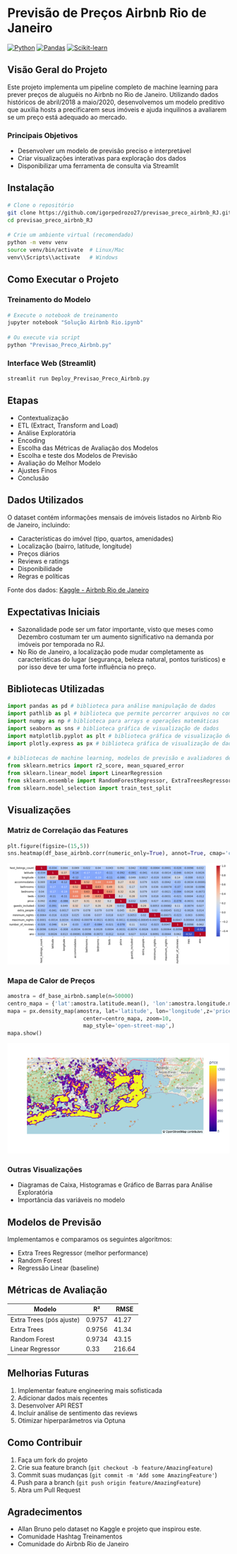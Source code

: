 # Previsão de Preços Airbnb Rio de Janeiro

[![Python](https://img.shields.io/badge/python-3.8+-blue.svg)](https://www.python.org/downloads/)
[![Pandas](https://img.shields.io/badge/pandas-latest-blue)](https://pandas.pydata.org/)
[![Scikit-learn](https://img.shields.io/badge/scikit--learn-latest-orange)](https://scikit-learn.org/)

## Visão Geral do Projeto

Este projeto implementa um pipeline completo de machine learning para prever preços de aluguéis no Airbnb no Rio de Janeiro. Utilizando dados históricos de abril/2018 a maio/2020, desenvolvemos um modelo preditivo que auxilia hosts a precificarem seus imóveis e ajuda inquilinos a avaliarem se um preço está adequado ao mercado.

### Principais Objetivos
- Desenvolver um modelo de previsão preciso e interpretável
- Criar visualizações interativas para exploração dos dados
- Disponibilizar uma ferramenta de consulta via Streamlit

## Instalação

```bash
# Clone o repositório
git clone https://github.com/igorpedrozo27/previsao_preco_airbnb_RJ.git
cd previsao_preco_airbnb_RJ

# Crie um ambiente virtual (recomendado)
python -m venv venv
source venv/bin/activate  # Linux/Mac
venv\\Scripts\\activate   # Windows
```

## Como Executar o Projeto

### Treinamento do Modelo
```python
# Execute o notebook de treinamento
jupyter notebook "Solução Airbnb Rio.ipynb"

# Ou execute via script
python "Previsao_Preco_Airbnb.py"
```

### Interface Web (Streamlit)
```bash
streamlit run Deploy_Previsao_Preco_Airbnb.py
```
## Etapas
- Contextualização
- ETL (Extract, Transform and Load)
- Análise Exploratória
- Encoding
- Escolha das Métricas de Avaliação dos Modelos
- Escolha e teste dos Modelos de Previsão
- Avaliação do Melhor Modelo
- Ajustes Finos
- Conclusão

## Dados Utilizados

O dataset contém informações mensais de imóveis listados no Airbnb Rio de Janeiro, incluindo:

- Características do imóvel (tipo, quartos, amenidades)
- Localização (bairro, latitude, longitude)
- Preços diários
- Reviews e ratings
- Disponibilidade
- Regras e políticas

Fonte dos dados: [Kaggle - Airbnb Rio de Janeiro](https://www.kaggle.com/allanbruno/airbnb-rio-de-janeiro)

## Expectativas Iniciais

- Sazonalidade pode ser um fator importante, visto que meses como Dezembro costumam ter um aumento significativo na demanda por imóveis por temporada no RJ.
- No Rio de Janeiro, a localização pode mudar completamente as características do lugar (segurança, beleza natural, pontos turísticos) e por isso deve ter uma forte influência no preço.

## Bibliotecas Utilizadas
```python
import pandas as pd # biblioteca para análise manipulação de dados
import pathlib as pl # biblioteca que permite percorrer arquivos no computador
import numpy as np # biblioteca para arrays e operações matemáticas
import seaborn as sns # biblioteca gráfica de visualização de dados
import matplotlib.pyplot as plt # biblioteca gráfica de visualização de dados
import plotly.express as px # biblioteca gráfica de visualização de dados

# bibliotecas de machine learning, modelos de previsão e avaliadores de performance dos modelos. 
from sklearn.metrics import r2_score, mean_squared_error
from sklearn.linear_model import LinearRegression
from sklearn.ensemble import RandomForestRegressor, ExtraTreesRegressor
from sklearn.model_selection import train_test_split
```

## Visualizações

### Matriz de Correlação das Features
```python
plt.figure(figsize=(15,5))
sns.heatmap(df_base_airbnb.corr(numeric_only=True), annot=True, cmap='coolwarm')
```
![Matriz de corr das features](imagespt/image.png)
### Mapa de Calor de Preços
```python
amostra = df_base_airbnb.sample(n=50000)
centro_mapa = {'lat':amostra.latitude.mean(), 'lon':amostra.longitude.mean()}
mapa = px.density_map(amostra, lat='latitude', lon='longitude',z='price', radius=5,
                        center=centro_mapa, zoom=10,
                        map_style='open-street-map',)
mapa.show()
```
![Mapa de Calor de Preços](imagespt/newplot_MAP)

### Outras Visualizações
- Diagramas de Caixa, Histogramas e Gráfico de Barras para Análise Exploratória
- Importância das variáveis no modelo

## Modelos de Previsão

Implementamos e comparamos os seguintes algoritmos:

- Extra Trees Regressor (melhor performance)
- Random Forest
- Regressão Linear (baseline)

## Métricas de Avaliação

| Modelo | R² | RMSE |
|--------|-----|------|
| Extra Trees (pós ajuste) | 0.9757 | 41.27 |
| Extra Trees | 0.9756 | 41.34 |
| Random Forest | 0.9734 | 43.15 |
| Linear Regressor | 0.33 | 216.64 |


## Melhorias Futuras

1. Implementar feature engineering mais sofisticada
2. Adicionar dados mais recentes
3. Desenvolver API REST
4. Incluir análise de sentimento das reviews
5. Otimizar hiperparâmetros via Optuna


## Como Contribuir

1. Faça um fork do projeto
2. Crie sua feature branch (`git checkout -b feature/AmazingFeature`)
3. Commit suas mudanças (`git commit -m 'Add some AmazingFeature'`)
4. Push para a branch (`git push origin feature/AmazingFeature`)
5. Abra um Pull Request

## Agradecimentos

- Allan Bruno pelo dataset no Kaggle e projeto que inspirou este.
- Comunidade Hashtag Treinamentos
- Comunidade do Airbnb Rio de Janeiro